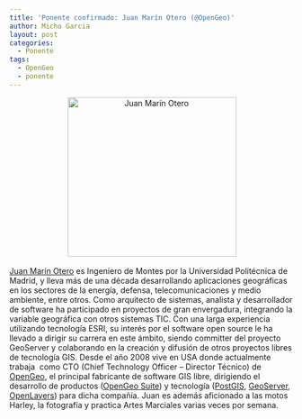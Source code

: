 ```yaml
---
title: 'Ponente confirmado: Juan Marín Otero (@OpenGeo)'
author: Micho Garcia
layout: post
categories:
  - Ponente
tags:
  - OpenGeo
  - ponente
---
```

<p style="text-align: center;">
   <a href="{{ root_url }}/images/2013/05/POR3252-Version-2.jpg"><img class="size-medium wp-image-215 aligncenter" alt="Juan Marín Otero" src="{{ root_url }}/images/2013/05/POR3252-Version-2-300x283.jpg" width="300" height="283" /></a>
</p>

<a title="Juan Marín Otero en Twitter" href="https://twitter.com/jmarinotero" target="_blank">Juan Marín Otero</a> es Ingeniero de Montes por la Universidad Politécnica de Madrid, y lleva más de una década desarrollando aplicaciones geográficas en los sectores de la energía, defensa, telecomunicaciones y medio ambiente, entre otros. Como arquitecto de sistemas, analista y desarrollador de software ha participado en proyectos de gran envergadura, integrando la variable geográfica con otros sistemas TIC. Con una larga experiencia utilizando tecnología ESRI, su interés por el software open source le ha llevado a dirigir su carrera en este ámbito, siendo committer del proyecto GeoServer y colaborando en la creación y difusión de otros proyectos libres de tecnología GIS. Desde el año 2008 vive en USA donde actualmente trabaja  como CTO (Chief Technology Officer &#8211; Director Técnico) de <a title="OpenGeo" href="http://opengeo.org/" target="_blank">OpenGeo</a>, el principal fabricante de software GIS libre, dirigiendo el desarrollo de productos (<a title="OpenGeo Suite" href="http://opengeo.org/products/suite/" target="_blank">OpenGeo Suite</a>) y tecnología (<a title="PostGIS" href="http://postgis.net/" target="_blank">PostGIS</a>, <a title="GeoServer" href="http://geoserver.org/" target="_blank">GeoServer</a>, <a title="OpenLayers" href="http://openlayers.org/" target="_blank">OpenLayers</a>) para dicha compañía. Juan es además aficionado a las motos Harley, la fotografía y practica Artes Marciales varias veces por semana.
